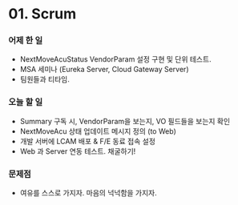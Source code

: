 # 01. Scrum

### 어제 한 일

- NextMoveAcuStatus VendorParam 설정 구현 및 단위 테스트.
- MSA 세미나 (Eureka Server, Cloud Gateway Server)
- 팀원들과 티타임.

### 오늘 할 일

- Summary 구독 시, VendorParam을 보는지, VO 필드들을 보는지 확인
- NextMoveAcu 상태 업데이트 메시지 정의 (to Web)
- 개발 서버에 LCAM 배포 & F/E 동료 접속 설정
- Web 과 Server 연동 테스트. 채굴하기!

### 문제점

- 여유를 스스로 가지자. 마음의 넉넉함을 가지자.
